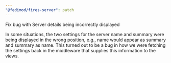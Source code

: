 ```yaml
---
"@fedimod/fires-server": patch
---
```


Fix bug with Server details being incorrectly displayed

In some situations, the two settings for the server name and summary were being displayed in the wrong position, e.g., name would appear as summary and summary as name. This turned out to be a bug in how we were fetching the settings back in the middleware that supplies this information to the views.
